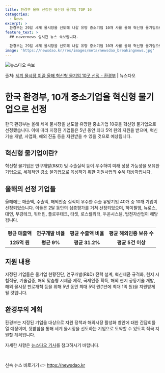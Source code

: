 ```yaml
---
title: 환경부 올해 선정한 혁신형 물기업 TOP 10
categories:
  - News
excerpt: >
  환경부는 29일 세계 물시장을 선도해 나갈 유망 중소기업 10개 사를 올해 혁신형 물기업으로 지정했다고 밝혔…
feature_text: >
  ## navernews 실시간 뉴스 속보입니다.

  환경부는 29일 세계 물시장을 선도해 나갈 유망 중소기업 10개 사를 올해 혁신형 물기업으로 지정했다고 밝혔…
image: 'https://newsdao.kr/res/images/meta/newsdao_breakingnews.jpg'
---
```


![뉴스다오 속보](https://newsdao.kr/res/images/meta/newsdao_breakingnews.jpg)

<p>출처: <a href="https://newsdao.kr/3948" rel="dofollow">세계 물시장 이끌 올해 혁신형 물기업 10곳 선정 - 환경부</a> | 뉴스다오</p>

<h1>한국 환경부, 10개 중소기업을 혁신형 물기업으로 선정</h1>
<p data-ke-size="size16">한국 환경부는 올해 세계 물시장을 선도할 유망한 중소기업 10곳을 혁신형 물기업으로 선정했습니다. 이에 따라 지정된 기업들은 5년 동안 최대 5억 원의 지원을 받으며, 혁신기술 개발, 사업화, 해외 진출 등을 지원받을 수 있을 것으로 예상됩니다.</p>

<h2 data-ke-size="size26">혁신형 물기업이란?</h2>
<p data-ke-size="size16">혁신형 물기업은 연구개발(R&D) 및 수출실적 등이 우수하여 미래 성장 가능성을 보유한 기업으로, 세계적인 강소 물기업으로 육성하기 위한 지원사업의 수혜 대상자입니다.</p>

<h2 data-ke-size="size26">올해의 선정 기업들</h2>
<p data-ke-size="size16">올해에는 매출액, 수출액, 해외인증 실적이 우수한 수출 유망기업 40개 중 10개 기업이 선정되었습니다. 이들은 2달 동안의 심층평가를 거쳐 선정되었으며, 하이필엠, 뉴로스, 대연, 부강테크, 워터핀, 플로우테크, 타셋, 로스웰워터, 두온시스템, 탑전자산업이 해당됩니다.</p>

<table>
  <tr>
    <th>평균 매출액</th>
    <th>연구개발 비율</th>
    <th>평균 수출액 비율</th>
    <th>평균 해외인증 보유 수</th>
  </tr>
  <tr>
    <td style="text-align: center; height: 17px;"><b>125억 원</b></td>
    <td style="text-align: center; height: 17px;"><b>평균 9%</b></td>
    <td style="text-align: center; height: 17px;"><b>평균 31.2%</b></td>
    <td style="text-align: center; height: 17px;"><b>평균 5건 이상</b></td>
  </tr>
</table>

<h2 data-ke-size="size26">지원 내용</h2>
<p data-ke-size="size16">지정된 기업들은 물기업 현황진단, 연구개발(R&D) 전략 설계, 혁신제품 규격화, 현지 시험적용, 기술검증, 해외 맞춤형 시제품 제작, 국제인증 획득, 해외 현지 공동기술 개발, 해외 물시장 판로개척 등을 위해 5년 동안 최대 5억 원(1년에 최대 1억 원)을 지원받게 될 것입니다.</p>

<h2 data-ke-size="size26">환경부의 계획</h2>
<p data-ke-size="size16">환경부는 지정된 기업을 대상으로 지원 정책과 해외시장 활성화 방안에 대한 간담회를 열 예정이며, 뒷받침을 통해 세계 물시장을 선도하는 기업으로 도약할 수 있도록 적극 지원할 계획입니다.</p>

<p data-ke-size="size16">자세한 사항은 <a href="https://newsdao.kr/3948">뉴스다오 기사</a>를 참고하시기 바랍니다.</p>
<p data-ke-size="size16">&nbsp;</p> 

신속 뉴스 바로가기 👉 <a href="https://newsdao.kr" rel="dofollow">https://newsdao.kr</a>


